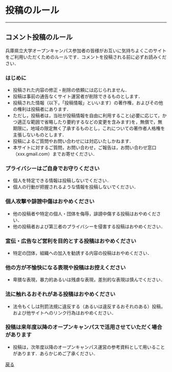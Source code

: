 # 投稿のルール
---

## コメント投稿のルール
兵庫県立大学オープンキャンパス参加者の皆様がお互いに気持ちよくこのサイトをご利用いただくためのルールです．コメントを投稿される前に必ずお読みください．

### **はじめに**
- 投稿された内容の修正・削除の依頼には応じられません．
- 投稿は事前の通告なくサイト運営者が削除できるものとします．
- 投稿された情報（以下，「投稿情報」といいます）の著作権，およびその他の権利は投稿者にあります．
- ただし，投稿者は，当社が投稿情報を自由に利用すること(必要に応じて，かつ適正な範囲で省略したり要約するなどの変更を含みます)を，無償で，無期限に，地域の限定無く了承するものとし，これについての著作者人格権を主張しないものとします．
- 投稿によるご質問やお問い合わせには対応いたしかねます．
- 本サイトに対するご質問，お問い合わせ，ご報告は，お問い合わせ窓口（xxx.gmail.com）までお寄せください．

### **プライバシーはご自身でお守りください**
- 個人を特定できる情報は投稿しないでください．
- 個人の行動が把握されるような情報を投稿しないでください．

### **個人攻撃や誹謗中傷はおやめください**
- 他の投稿者や特定の個人・団体を侮辱，誹謗中傷する投稿はおやめください．
- 他の投稿者および第三者のプライバシーを侵害する投稿はおやめください．

### **宣伝・広告など営利を目的とする投稿はおやめください**
- 特定の団体，組織への加入を勧誘する内容の投稿はおやめください．

### **他の方が不愉快になる表現や投稿はお控えください**
- 卑猥な表現，暴力的あるいは残虐な表現，差別的な表現は慎んでください．

### **法に触れるおそれがある投稿はおやめください**
- 法令もくしは刑罰法規に違反する（あるいは違反するおそれのある）投稿，および他サイトへのリンク行為はおやめください．

### **投稿は来年度以降のオープンキャンパスで活用させていただく場合があります**
- 投稿は，次年度以降のオープンキャンパス運営の参考資料として用いることがあります．あらかじめご了承ください．


[戻る](../)
